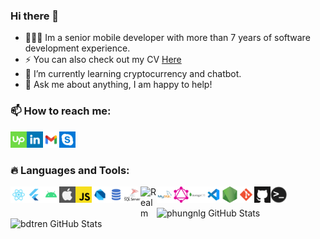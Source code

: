 ### **Hi there 👋**

- 👨🏽‍💻 Im a senior mobile developer with more than 7 years of software development experience.
- ⚡ You can also check out my CV [Here][cv]
- 🌱 I’m currently learning cryptocurrency and chatbot.
- 💬 Ask me about anything, I am happy to help!


### **📫 How to reach me:**

[<img align="left" alt="Upwork" width="26px" src="https://raw.githubusercontent.com/edent/SuperTinyIcons/master/images/svg/upwork.svg" />][upwork]
[<img align="left" alt="Linkedin" width="26px" src="https://raw.githubusercontent.com/edent/SuperTinyIcons/master/images/svg/linkedin.svg" />][linkedin]
[<img align="left" alt="Gmail" width="26px" src="https://raw.githubusercontent.com/edent/SuperTinyIcons/master/images/svg/gmail.svg" />][gmail]
<a href="https://join.skype.com/invite/p8rKqVbDoTnD" target="_blank">
  <img alt="skype" height="26px" src="https://raw.githubusercontent.com/edent/SuperTinyIcons/master/images/svg/skype.svg" />
</a>


### **🔥 Languages and Tools:**

[<img align="left" alt="React" width="26px" src="https://raw.githubusercontent.com/edent/SuperTinyIcons/master/images/svg/react.svg" />][website]
[<img align="left" alt="Flutter" width="26px" src="https://raw.githubusercontent.com/edent/SuperTinyIcons/master/images/svg/flutter.svg" />][website]
[<img align="left" alt="Android" width="26px" src="https://raw.githubusercontent.com/edent/SuperTinyIcons/master/images/svg/android.svg" />][website]
[<img align="left" alt="iOS" width="26px" src="https://raw.githubusercontent.com/edent/SuperTinyIcons/master/images/svg/apple.svg" />][website]
[<img align="left" alt="JavaScript" width="26px" src="https://raw.githubusercontent.com/edent/SuperTinyIcons/master/images/svg/javascript.svg" />][website]
[<img align="left" alt="Dart" width="26px" src="https://raw.githubusercontent.com/edent/SuperTinyIcons/master/images/svg/dart.svg" />][website]
[<img align="left" alt="SQL" width="26px" src="https://raw.githubusercontent.com/github/explore/80688e429a7d4ef2fca1e82350fe8e3517d3494d/topics/sql/sql.png" />][website]
[<img align="left" alt="SQL Server" width="26px" src="https://raw.githubusercontent.com/github/explore/96943574ba0c0340ba6ea1e6f768e9abe43e34e1/topics/sql-server/sql-server.png" />][website]
[<img align="left" alt="Realm" width="26px" src="https://avatars.githubusercontent.com/u/7575099?s=26&v=4" />][website]
[<img align="left" alt="MySQL" width="26px" src="https://raw.githubusercontent.com/edent/SuperTinyIcons/master/images/svg/mysql.svg" />][website]
[<img align="left" alt="GraphQL" width="26px" src="https://raw.githubusercontent.com/github/explore/80688e429a7d4ef2fca1e82350fe8e3517d3494d/topics/graphql/graphql.png" />][website]
[<img align="left" alt="MongoDB" width="26px" src="https://raw.githubusercontent.com/github/explore/80688e429a7d4ef2fca1e82350fe8e3517d3494d/topics/mongodb/mongodb.png" />][website]
[<img align="left" alt="Visual Studio Code" width="26px" src="https://raw.githubusercontent.com/edent/SuperTinyIcons/master/images/svg/visualstudiocode.svg" />][website]
[<img align="left" alt="Node.js" width="26px" src="https://raw.githubusercontent.com/github/explore/80688e429a7d4ef2fca1e82350fe8e3517d3494d/topics/nodejs/nodejs.png" />][website]
[<img align="left" alt="Git" width="26px" src="https://raw.githubusercontent.com/edent/SuperTinyIcons/master/images/svg/git.svg" />][website]
[<img align="left" alt="GitHub" width="26px" src="https://raw.githubusercontent.com/edent/SuperTinyIcons/master/images/svg/github.svg" />][website]
[<img align="left" alt="Terminal" width="26px" src="https://raw.githubusercontent.com/github/explore/80688e429a7d4ef2fca1e82350fe8e3517d3494d/topics/terminal/terminal.png" />][website]

<br/>
<br/>

<img src="https://github-readme-stats.vercel.app/api/top-langs/?username=bdtren&layout=pie&theme=radical" alt="phungnlg GitHub Stats" />
<img src="https://github-readme-stats.vercel.app/api?username=bdtren&show_icons=true&locale=en&theme=radical" alt="bdtren GitHub Stats" />

<!--
<details>
  <summary>✨ More informations</summary>

  <div style="margin-top: 10px;">
    <img src="https://github-readme-stats.vercel.app/api/top-langs?username=bdtren&show_icons=true&locale=en&layout=pie&theme=radical" alt="bdtren GitHub Stats" />
    <br/>
    <img src="https://github-readme-stats.vercel.app/api?username=bdtren&show_icons=true&locale=en&theme=radical" alt="bdtren GitHub Stats" />
  </div>
</details>
-->


[website]: https://bdtren.github.io
[cv]: https://www.figma.com/design/dX23qACLXVL9vsWyv2m2nw/CV-(bdtren)
[twitter]: https://twitter.com/
[linkedin]: www.linkedin.com/in/bdtren
[upwork]: https://www.upwork.com/freelancers/~0191c8a3266a083a13
[gmail]: mailto:bdtren1@gmail.com
[skype]: https://join.skype.com/invite/p8rKqVbDoTnD
